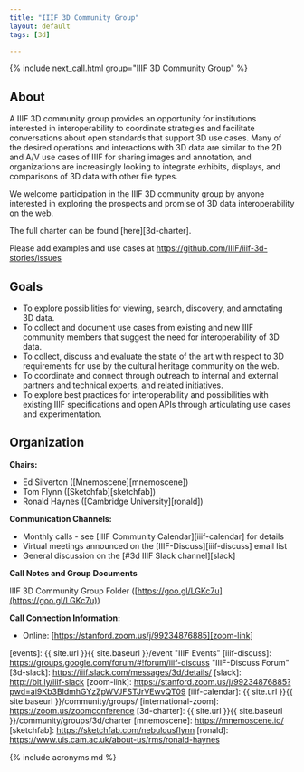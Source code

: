 ```yaml
---
title: "IIIF 3D Community Group"
layout: default
tags: [3d]

---
```


{% include next_call.html group="IIIF 3D Community Group" %}

## About

A IIIF 3D community group provides an opportunity for institutions interested in interoperability to coordinate strategies and facilitate conversations about open standards that support 3D use cases. Many of the desired operations and interactions with 3D data are similar to the 2D and A/V use cases of IIIF for sharing images and annotation, and organizations are increasingly looking to integrate exhibits, displays, and comparisons of 3D data with other file types.

We welcome participation in the IIIF 3D community group by anyone interested in exploring the prospects and promise of 3D data interoperability on the web.

The full charter can be found [here][3d-charter].

Please add examples and use cases at https://github.com/IIIF/iiif-3d-stories/issues

## Goals

 * To explore possibilities for viewing, search, discovery, and annotating 3D data.
 * To collect and document use cases from existing and new IIIF community members that suggest the need for interoperability of 3D data.
 * To collect, discuss and evaluate the state of the art with respect to 3D requirements for use by the cultural heritage community on the web.
 * To coordinate and connect through outreach to internal and external partners and technical experts, and related initiatives. 
 * To explore best practices for interoperability and possibilities with existing IIIF specifications and open APIs through articulating use cases and experimentation. 

## Organization

**Chairs:**

  * Ed Silverton ([Mnemoscene][mnemoscene])
  * Tom Flynn ([Sketchfab][sketchfab])
  * Ronald Haynes ([Cambridge University][ronald])

**Communication Channels:**

  * Monthly calls - see [IIIF Community Calendar][iiif-calendar] for details
  * Virtual meetings announced on the [IIIF-Discuss][iiif-discuss] email list
  * General discussion on the [#3d IIIF Slack channel][slack]

**Call Notes and Group Documents**

IIIF 3D Community Group Folder ([https://goo.gl/LGKc7u](https://goo.gl/LGKc7u))

**Call Connection Information:**

 * Online: [https://stanford.zoom.us/j/99234876885][zoom-link]


[3d-user-stories]: https://github.com/IIIF/iiif-3d-stories "3D User Stories"
[events]: {{ site.url }}{{ site.baseurl }}/event "IIIF Events"
[iiif-discuss]: https://groups.google.com/forum/#!forum/iiif-discuss "IIIF-Discuss Forum"
[3d-slack]: https://iiif.slack.com/messages/3d/details/
[slack]: http://bit.ly/iiif-slack
[zoom-link]: https://stanford.zoom.us/j/99234876885?pwd=ai9Kb3BldmhGYzZpWVJFSTJrVEwvQT09
[iiif-calendar]: {{ site.url }}{{ site.baseurl }}/community/groups/
[international-zoom]: https://zoom.us/zoomconference
[3d-charter]: {{ site.url }}{{ site.baseurl }}/community/groups/3d/charter
[mnemoscene]: https://mnemoscene.io/
[sketchfab]: https://sketchfab.com/nebulousflynn
[ronald]: https://www.uis.cam.ac.uk/about-us/rms/ronald-haynes

{% include acronyms.md %}
